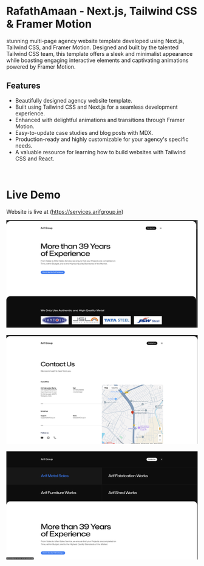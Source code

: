 # RafathAmaan - Next.js, Tailwind CSS & Framer Motion

stunning multi-page agency website template developed using Next.js, Tailwind CSS, and Framer Motion. Designed and built by the talented Tailwind CSS team, this template offers a sleek and minimalist appearance while boasting engaging interactive elements and captivating animations powered by Framer Motion.

## Features

- Beautifully designed agency website template.
- Built using Tailwind CSS and Next.js for a seamless development experience.
- Enhanced with delightful animations and transitions through Framer Motion.
- Easy-to-update case studies and blog posts with MDX.
- Production-ready and highly customizable for your agency's specific needs.
- A valuable resource for learning how to build websites with Tailwind CSS and React.
<br>

# Live Demo

Website is live at (https://services.arifgroup.in)
<br>

![ArifGroupServices](/public/demo1.png)
<br><br>
![2](/public/demo3.png)
<br><br>
![2](/public/demo2.png)
